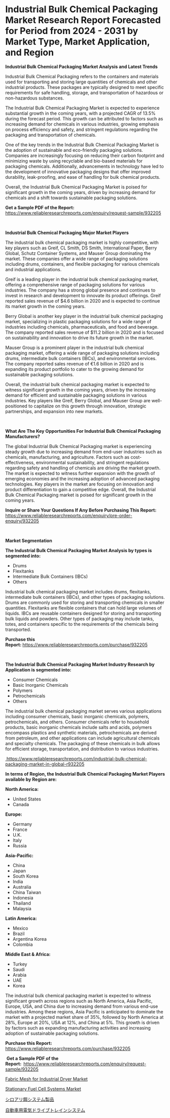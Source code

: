 <p><h1>Industrial Bulk Chemical Packaging Market Research Report Forecasted for Period from 2024 -  2031 by Market Type, Market Application, and Region</h1></p><p><strong>Industrial Bulk Chemical Packaging Market Analysis and Latest Trends</strong></p>
<p><p>Industrial Bulk Chemical Packaging refers to the containers and materials used for transporting and storing large quantities of chemicals and other industrial products. These packages are typically designed to meet specific requirements for safe handling, storage, and transportation of hazardous or non-hazardous substances.</p><p>The Industrial Bulk Chemical Packaging Market is expected to experience substantial growth in the coming years, with a projected CAGR of 13.5% during the forecast period. This growth can be attributed to factors such as increasing demand for chemicals in various industries, growing emphasis on process efficiency and safety, and stringent regulations regarding the packaging and transportation of chemicals.</p><p>One of the key trends in the Industrial Bulk Chemical Packaging Market is the adoption of sustainable and eco-friendly packaging solutions. Companies are increasingly focusing on reducing their carbon footprint and minimizing waste by using recyclable and bio-based materials for packaging chemicals. Additionally, advancements in technology have led to the development of innovative packaging designs that offer improved durability, leak-proofing, and ease of handling for bulk chemical products.</p><p>Overall, the Industrial Bulk Chemical Packaging Market is poised for significant growth in the coming years, driven by increasing demand for chemicals and a shift towards sustainable packaging solutions.</p></p>
<p><strong>Get a Sample PDF of the Report:&nbsp;</strong> <a href="https://www.reliableresearchreports.com/enquiry/request-sample/932205">https://www.reliableresearchreports.com/enquiry/request-sample/932205</a></p>
<p>&nbsp;</p>
<p><strong>Industrial Bulk Chemical Packaging Major Market Players</strong></p>
<p><p>The industrial bulk chemical packaging market is highly competitive, with key players such as Greif, CL Smith, DS Smith, International Paper, Berry Global, Schutz Container Systems, and Mauser Group dominating the market. These companies offer a wide range of packaging solutions including drums, containers, and flexible packaging for various chemicals and industrial applications.</p><p>Greif is a leading player in the industrial bulk chemical packaging market, offering a comprehensive range of packaging solutions for various industries. The company has a strong global presence and continues to invest in research and development to innovate its product offerings. Greif reported sales revenue of $4.6 billion in 2020 and is expected to continue its market growth in the coming years.</p><p>Berry Global is another key player in the industrial bulk chemical packaging market, specializing in plastic packaging solutions for a wide range of industries including chemicals, pharmaceuticals, and food and beverage. The company reported sales revenue of $11.2 billion in 2020 and is focused on sustainability and innovation to drive its future growth in the market.</p><p>Mauser Group is a prominent player in the industrial bulk chemical packaging market, offering a wide range of packaging solutions including drums, intermediate bulk containers (IBCs), and environmental services. The company reported sales revenue of €1.6 billion in 2020 and is expanding its product portfolio to cater to the growing demand for sustainable packaging solutions.</p><p>Overall, the industrial bulk chemical packaging market is expected to witness significant growth in the coming years, driven by the increasing demand for efficient and sustainable packaging solutions in various industries. Key players like Greif, Berry Global, and Mauser Group are well-positioned to capitalize on this growth through innovation, strategic partnerships, and expansion into new markets.</p></p>
<p>&nbsp;</p>
<p><strong>What Are The Key Opportunities For Industrial Bulk Chemical Packaging Manufacturers?</strong></p>
<p><p>The global Industrial Bulk Chemical Packaging market is experiencing steady growth due to increasing demand from end-user industries such as chemicals, manufacturing, and agriculture. Factors such as cost-effectiveness, environmental sustainability, and stringent regulations regarding safety and handling of chemicals are driving the market growth. The market is expected to witness further expansion with the growth of emerging economies and the increasing adoption of advanced packaging technologies. Key players in the market are focusing on innovation and product differentiation to gain a competitive edge. Overall, the Industrial Bulk Chemical Packaging market is poised for significant growth in the coming years.</p></p>
<p><strong>Inquire or Share Your Questions If Any Before Purchasing This Report:</strong> <a href="https://www.reliableresearchreports.com/enquiry/pre-order-enquiry/932205">https://www.reliableresearchreports.com/enquiry/pre-order-enquiry/932205</a></p>
<p>&nbsp;</p>
<p><strong>Market Segmentation</strong></p>
<p><strong>The Industrial Bulk Chemical Packaging Market Analysis by types is segmented into:</strong></p>
<p><ul><li>Drums</li><li>Flexitanks</li><li>Intermediate Bulk Containers (IBCs)</li><li>Others</li></ul></p>
<p><p>Industrial bulk chemical packaging market includes drums, flexitanks, intermediate bulk containers (IBCs), and other types of packaging solutions. Drums are commonly used for storing and transporting chemicals in smaller quantities. Flexitanks are flexible containers that can hold large volumes of liquids. IBCs are reusable containers designed for storing and transporting bulk liquids and powders. Other types of packaging may include tanks, totes, and containers specific to the requirements of the chemicals being transported.</p></p>
<p><strong>Purchase this Report:&nbsp;</strong><a href="https://www.reliableresearchreports.com/purchase/932205">https://www.reliableresearchreports.com/purchase/932205</a></p>
<p>&nbsp;</p>
<p><strong>The Industrial Bulk Chemical Packaging Market Industry Research by Application is segmented into:</strong></p>
<p><ul><li>Consumer Chemicals</li><li>Basic Inorganic Chemicals</li><li>Polymers</li><li>Petrochemicals</li><li>Others</li></ul></p>
<p><p>The industrial bulk chemical packaging market serves various applications including consumer chemicals, basic inorganic chemicals, polymers, petrochemicals, and others. Consumer chemicals refer to household products, basic inorganic chemicals include salts and acids, polymers encompass plastics and synthetic materials, petrochemicals are derived from petroleum, and other applications can include agricultural chemicals and specialty chemicals. The packaging of these chemicals in bulk allows for efficient storage, transportation, and distribution to various industries.</p></p>
<p><a href="https://www.reliableresearchreports.com/industrial-bulk-chemical-packaging-market-in-global-r932205">&nbsp;https://www.reliableresearchreports.com/industrial-bulk-chemical-packaging-market-in-global-r932205</a></p>
<p><strong>In terms of Region, the Industrial Bulk Chemical Packaging Market Players available by Region are:</strong></p>
<p>
    <p> <strong> North America: </strong>
        <ul>
            <li>United States</li>
            <li>Canada</li>
        </ul>
        </p> 
    <p> <strong> Europe: </strong>
        <ul>
            <li>Germany</li>
            <li>France</li>
            <li>U.K.</li>
            <li>Italy</li>
            <li>Russia</li>
        </ul>
        </p> 
    <p> <strong> Asia-Pacific: </strong>
        <ul>
            <li>China</li>
            <li>Japan</li>
            <li>South Korea</li>
            <li>India</li>
            <li>Australia</li>
            <li>China Taiwan</li>
            <li>Indonesia</li>
            <li>Thailand</li>
            <li>Malaysia</li>
        </ul>
        </p> 
    <p> <strong> Latin America: </strong>
        <ul>
            <li>Mexico</li>
            <li>Brazil</li>
            <li>Argentina Korea</li>
            <li>Colombia</li>
        </ul>
        </p> 
    <p> <strong> Middle East & Africa: </strong>
        <ul>
            <li>Turkey</li>
            <li>Saudi</li>
            <li>Arabia</li>
            <li>UAE</li>
            <li>Korea</li>
        </ul>
    </p>
    </p>
<p><p>The industrial bulk chemical packaging market is expected to witness significant growth across regions such as North America, Asia Pacific, Europe, USA, and China due to increasing demand from various end-use industries. Among these regions, Asia Pacific is anticipated to dominate the market with a projected market share of 35%, followed by North America at 28%, Europe at 20%, USA at 12%, and China at 5%. This growth is driven by factors such as expanding manufacturing activities and increasing adoption of sustainable packaging solutions.</p></p>
<p><strong>Purchase this Report: </strong><a href="https://www.reliableresearchreports.com/purchase/932205">https://www.reliableresearchreports.com/purchase/932205</a></p>
<p>&nbsp;<strong>Get a Sample PDF of the Report:&nbsp;&nbsp;</strong><a href="https://www.reliableresearchreports.com/enquiry/request-sample/932205">https://www.reliableresearchreports.com/enquiry/request-sample/932205</a></p>
<p><strong></strong></p>
<p><p><a href="https://github.com/LaceyZemlak1/Market-Research-Report-List-1/blob/main/fabric-mesh-for-industrial-dryer-market.md">Fabric Mesh for Industrial Dryer Market</a></p><p><a href="https://github.com/MyrtisWest1/Market-Research-Report-List-1/blob/main/stationary-fuel-cell-systems-market.md">Stationary Fuel Cell Systems Market</a></p><p><a href="https://github.com/LizaHeller2023/Market-Research-Report-List-1/blob/main/208303683330.md">シロアリ餌システム製品</a></p><p><a href="https://github.com/deonnorth8/Market-Research-Report-List-1/blob/main/135557583329.md">自動車用電気ドライブトレインシステム</a></p></p>